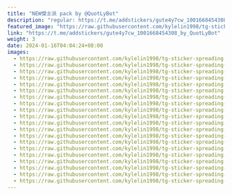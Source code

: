 ```yaml
---
title: "NEW傑士派 pack by @QuotLyBot"
description: "regular: https://t.me/addstickers/gute4y7cw_1001668454308_by_QuotLyBot"
featured_image: "https://raw.githubusercontent.com/kylelin1998/tg-sticker-spreading-worldwide-images/main/img/4d800302-d598-4cd8-9e9e-8a2a59905216.jpg"
link: "https://t.me/addstickers/gute4y7cw_1001668454308_by_QuotLyBot"
weight: 3
date: 2024-01-16T04:04:24+08:00
images:
  - https://raw.githubusercontent.com/kylelin1998/tg-sticker-spreading-worldwide-images/main/img/4d800302-d598-4cd8-9e9e-8a2a59905216.jpg
  - https://raw.githubusercontent.com/kylelin1998/tg-sticker-spreading-worldwide-images/main/img/80928fee-e26a-4df9-901c-ed8dbf1c2fe8.jpg
  - https://raw.githubusercontent.com/kylelin1998/tg-sticker-spreading-worldwide-images/main/img/a57cd3a1-c8f2-4297-ad59-de176429308d.jpg
  - https://raw.githubusercontent.com/kylelin1998/tg-sticker-spreading-worldwide-images/main/img/3dfa9fd0-65de-44fe-8eb4-a679cbdcb313.jpg
  - https://raw.githubusercontent.com/kylelin1998/tg-sticker-spreading-worldwide-images/main/img/0316045c-5181-4a4f-bc29-a8dddd54b13e.jpg
  - https://raw.githubusercontent.com/kylelin1998/tg-sticker-spreading-worldwide-images/main/img/8d23018d-bfaa-4fcf-a425-65050b7f38a4.jpg
  - https://raw.githubusercontent.com/kylelin1998/tg-sticker-spreading-worldwide-images/main/img/ecb1ac64-6547-4d68-8767-a2721f507f18.jpg
  - https://raw.githubusercontent.com/kylelin1998/tg-sticker-spreading-worldwide-images/main/img/906f5514-2dd8-45e6-af05-6c49a0d13b91.jpg
  - https://raw.githubusercontent.com/kylelin1998/tg-sticker-spreading-worldwide-images/main/img/7140aff1-decb-4662-a452-6cf2df36f9d4.jpg
  - https://raw.githubusercontent.com/kylelin1998/tg-sticker-spreading-worldwide-images/main/img/d0744d04-5d7b-4e38-ae60-5b331a13870a.jpg
  - https://raw.githubusercontent.com/kylelin1998/tg-sticker-spreading-worldwide-images/main/img/06125606-369c-4695-a73b-9aac2807a11e.jpg
  - https://raw.githubusercontent.com/kylelin1998/tg-sticker-spreading-worldwide-images/main/img/e9c33e31-0e3c-4d98-a642-c89f6fe986be.jpg
  - https://raw.githubusercontent.com/kylelin1998/tg-sticker-spreading-worldwide-images/main/img/23e08bbc-07ec-4131-a55f-aa551dbd17d0.jpg
  - https://raw.githubusercontent.com/kylelin1998/tg-sticker-spreading-worldwide-images/main/img/e4e5a10b-cab3-4d86-bdb4-d41ad7123939.jpg
  - https://raw.githubusercontent.com/kylelin1998/tg-sticker-spreading-worldwide-images/main/img/c065588b-5004-44d9-baa8-1ec4ca45bc0e.jpg
  - https://raw.githubusercontent.com/kylelin1998/tg-sticker-spreading-worldwide-images/main/img/2c0712b2-be0b-4aad-9115-49675d8a3be8.jpg
  - https://raw.githubusercontent.com/kylelin1998/tg-sticker-spreading-worldwide-images/main/img/610ac171-6446-4460-b15e-85c6c191fd5d.jpg
  - https://raw.githubusercontent.com/kylelin1998/tg-sticker-spreading-worldwide-images/main/img/01975874-d9bf-433b-a2c1-6b76f2676be5.jpg
  - https://raw.githubusercontent.com/kylelin1998/tg-sticker-spreading-worldwide-images/main/img/2843d72f-a57d-4a4b-a104-8a2451fa440c.jpg
  - https://raw.githubusercontent.com/kylelin1998/tg-sticker-spreading-worldwide-images/main/img/df91a4d7-d659-49cf-8ef6-ed823f45b86d.jpg
---
```

